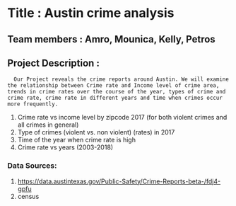 # Title : Austin crime analysis
                                        
## Team members : Amro, Mounica, Kelly, Petros

## Project Description : 
  
      Our Project reveals the crime reports around Austin. We will examine the relationship between Crime rate and Income level of crime area, trends in crime rates over the course of the year, types of crime and crime rate, crime rate in different years and time when crimes occur more frequently.


1. Crime rate vs income level by zipcode 2017 (for both violent crimes and all crimes in general)
2. Type of crimes (violent vs. non violent) (rates) in 2017
3. Time of the year when crime rate is high
4. Crime rate vs years (2003-2018)


### Data Sources: 
1. https://data.austintexas.gov/Public-Safety/Crime-Reports-beta-/fdj4-gpfu
2. census
